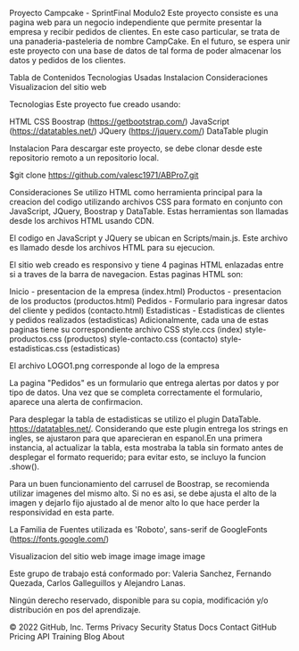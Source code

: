 Proyecto Campcake - SprintFinal Modulo2
Este proyecto consiste es una pagina web para un negocio independiente que permite presentar la empresa y recibir pedidos de clientes. En este caso particular, se trata de una panaderia-pasteleria de nombre CampCake. En el futuro, se espera unir este proyecto con una base de datos de tal forma de poder almacenar los datos y pedidos de los clientes.

Tabla de Contenidos
Tecnologias Usadas
Instalacion
Consideraciones
Visualizacion del sitio web

Tecnologias
Este proyecto fue creado usando:

HTML
CSS
Boostrap (https://getbootstrap.com/)
JavaScript (https://datatables.net/)
JQuery (https://jquery.com/)
DataTable plugin

Instalacion
Para descargar este proyecto, se debe clonar desde este repositorio remoto a un repositorio local.

$git clone https://github.com/valesc1971/ABPro7.git


Consideraciones
Se utilizo HTML como herramienta principal para la creacion del codigo utilizando archivos CSS para formato en conjunto con JavaScript, JQuery, Boostrap y DataTable. Estas herramientas son llamadas desde los archivos HTML usando CDN.

El codigo en JavaScript y JQuery se ubican en Scripts/main.js. Este archivo es llamado desde los archivos HTML para su ejecucion.

El sitio web creado es responsivo y tiene 4 paginas HTML enlazadas entre si a traves de la barra de navegacion. Estas paginas HTML son:

Inicio - presentacion de la empresa (index.html)
Productos - presentacion de los productos (productos.html)
Pedidos - Formulario para ingresar datos del cliente y pedidos (contacto.html)
Estadisticas - Estadisticas de clientes y pedidos realizados (estadisticas)
Adicionalmente, cada una de estas paginas tiene su correspondiente archivo CSS style.ccs (index) style-productos.css (productos) style-contacto.css (contacto) style-estadisticas.css (estadisticas)

El archivo LOGO1.png corresponde al logo de la empresa

La pagina "Pedidos" es un formulario que entrega alertas por datos y por tipo de datos. Una vez que se completa correctamente el formulario, aparece una alerta de confirmacion.

Para desplegar la tabla de estadisticas se utilizo el plugin DataTable. https://datatables.net/. Considerando que este plugin entrega los strings en ingles, se ajustaron para que aparecieran en espanol.En una primera instancia, al actualizar la tabla, esta mostraba la tabla sin formato antes de desplegar el formato requerido; para evitar esto, se incluyo la funcion .show().

Para un buen funcionamiento del carrusel de Boostrap, se recomienda utilizar imagenes del mismo alto. Si no es asi, se debe ajusta el alto de la imagen y dejarlo fijo ajustado al de menor alto lo que hace perder la responsividad en esta parte.

La Familia de Fuentes utilizada es 'Roboto', sans-serif de GoogleFonts (https://fonts.google.com/)


Visualizacion del sitio web
image image image image

Este grupo de trabajo está conformado por: Valeria Sanchez, Fernando Quezada, Carlos Galleguillos y Alejandro Lanas.

Ningún derecho reservado, disponible para su copia, modificación y/o distribución en pos del aprendizaje.

© 2022 GitHub, Inc.
Terms
Privacy
Security
Status
Docs
Contact GitHub
Pricing
API
Training
Blog
About
